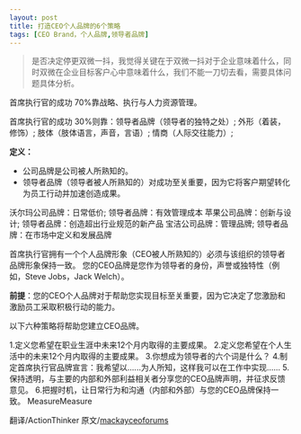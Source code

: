 ```yaml
---
layout: post
title: 打造CEO个人品牌的6个策略
tags: [CEO Brand，个人品牌,领导者品牌]
---
```


> 是否决定停更双微一抖，我觉得关键在于双微一抖对于企业意味着什么，同时双微在企业目标客户心中意味着什么，我们不能一刀切去看，需要具体问题具体分析。


首席执行官的成功 70%靠战略、执行与人力资源管理。

首席执行官的成功 30%则靠：领导者品牌（领导者的独特之处）; 外形（着装，修饰）; 肢体（肢体语言，声音，言语）; 情商（人际交往能力）;

**定义：**
* 公司品牌是公司被人所熟知的。
* 领导者品牌（领导者被人所熟知的）对成功至关重要，因为它将客户期望转化为员工行动并加速创造成果。

沃尔玛公司品牌：日常低价;   领导者品牌：有效管理成本
苹果公司品牌：创新与设计;   领导者品牌：创造超出行业规范的新产品
宝洁公司品牌：管理品牌;  领导者品牌：在市场中定义和发展品牌

首席执行官拥有一个个人品牌形象（CEO被人所熟知的）必须与该组织的领导者品牌形象保持一致。 您的CEO品牌是您作为领导者的身份，声誉或独特性（例如，Steve Jobs，Jack Welch）。

**前提**：您的CEO个人品牌对于帮助您实现目标至关重要，因为它决定了您激励和激励员工采取积极行动的能力。

以下六种策略将帮助您建立CEO品牌。

1.定义您希望在职业生涯中未来12个月内取得的主要成果。
2.定义您希望在个人生活中的未来12个月内取得的主要成果。
3.你想成为领导者的六个词是什么？
4.制定首席执行官品牌宣言：我希望以…...为人所知，这样我可以在工作中实现......
5.保持透明，与主要的内部和外部利益相关者分享您的CEO品牌声明，并征求反馈意见。
6.把握时机，让日常行为和沟通（内部和外部）与您的CEO品牌保持一致。
MeasureMeasure


翻译/ActionThinker
原文/[mackayceoforums](https://mackayceoforums.com/tipsheets/six-strategies-build-ceo-brand/)





